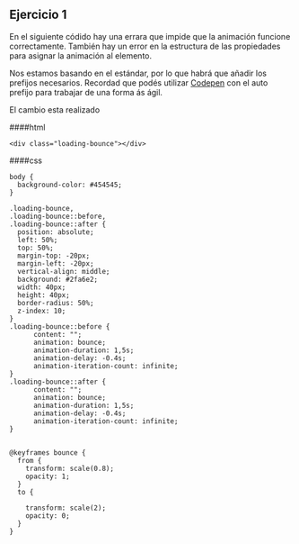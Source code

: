 ## Ejercicio 1

En el siguiente códido hay una errara que impide que la animación funcione correctamente. También hay un error en la estructura de las propiedades para asignar la animación al elemento.

Nos estamos basando en el estándar, por lo que habrá que añadir los prefijos necesarios. Recordad que podés utilizar [Codepen](http://codepen.io/) con el auto prefijo para trabajar de una forma ás ágil.

El cambio esta realizado




####html
```
<div class="loading-bounce"></div>
```




####css
```
body {
  background-color: #454545;
}

.loading-bounce,
.loading-bounce::before,
.loading-bounce::after {
  position: absolute;
  left: 50%;
  top: 50%;
  margin-top: -20px;
  margin-left: -20px;
  vertical-align: middle;
  background: #2fa6e2;
  width: 40px;
  height: 40px;
  border-radius: 50%;
  z-index: 10;
}
.loading-bounce::before {
      content: "";
      animation: bounce;
      animation-duration: 1,5s;
      animation-delay: -0.4s;
      animation-iteration-count: infinite; 
}
.loading-bounce::after {
      content: "";
      animation: bounce;
      animation-duration: 1,5s;
      animation-delay: -0.4s;
      animation-iteration-count: infinite; 
}


@keyframes bounce {
  from {
    transform: scale(0.8);
    opacity: 1;
  }
  to {

    transform: scale(2);
    opacity: 0;
  }
}

```
